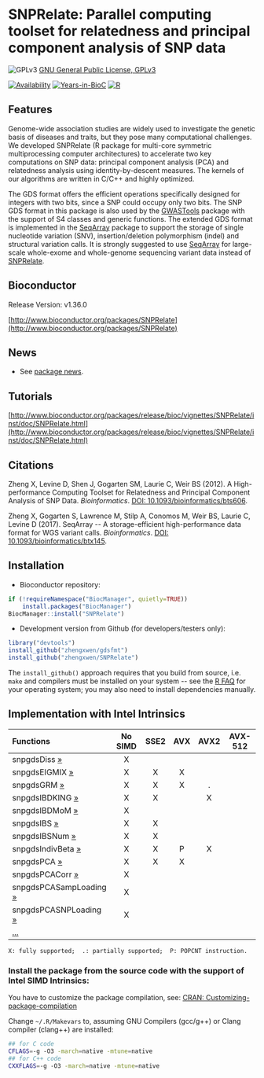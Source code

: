 SNPRelate: Parallel computing toolset for relatedness and principal component analysis of SNP data
====

![GPLv3](http://www.gnu.org/graphics/gplv3-88x31.png)
[GNU General Public License, GPLv3](http://www.gnu.org/copyleft/gpl.html)

[![Availability](http://www.bioconductor.org/shields/availability/release/SNPRelate.svg)](http://www.bioconductor.org/packages/release/bioc/html/SNPRelate.html)
[![Years-in-BioC](http://www.bioconductor.org/shields/years-in-bioc/SNPRelate.svg)](http://www.bioconductor.org/packages/release/bioc/html/SNPRelate.html)
[![R](https://github.com/zhengxwen/SNPRelate/actions/workflows/r.yml/badge.svg)](https://github.com/zhengxwen/SNPRelate/actions/workflows/r.yml)


## Features

Genome-wide association studies are widely used to investigate the genetic basis of diseases and traits, but they pose many computational challenges. We developed SNPRelate (R package for multi-core symmetric multiprocessing computer architectures) to accelerate two key computations on SNP data: principal component analysis (PCA) and relatedness analysis using identity-by-descent measures. The kernels of our algorithms are written in C/C++ and highly optimized.

The GDS format offers the efficient operations specifically designed for integers with two bits, since a SNP could occupy only two bits. The SNP GDS format in this package is also used by the [GWASTools](http://bioconductor.org/packages/GWASTools) package with the support of S4 classes and generic functions. The extended GDS format is implemented in the [SeqArray](https://github.com/zhengxwen/SeqArray) package to support the storage of single nucleotide variation (SNV), insertion/deletion polymorphism (indel) and structural variation calls. It is strongly suggested to use [SeqArray](https://github.com/zhengxwen/SeqArray) for large-scale whole-exome and whole-genome sequencing variant data instead of [SNPRelate](https://github.com/zhengxwen/SNPRelate).


## Bioconductor

Release Version: v1.36.0

[http://www.bioconductor.org/packages/SNPRelate](http://www.bioconductor.org/packages/SNPRelate)


## News

* See [package news](NEWS).


## Tutorials

[http://www.bioconductor.org/packages/release/bioc/vignettes/SNPRelate/inst/doc/SNPRelate.html](http://www.bioconductor.org/packages/release/bioc/vignettes/SNPRelate/inst/doc/SNPRelate.html)


## Citations

Zheng X, Levine D, Shen J, Gogarten SM, Laurie C, Weir BS (2012). A High-performance Computing Toolset for Relatedness and Principal Component Analysis of SNP Data. *Bioinformatics*. [DOI: 10.1093/bioinformatics/bts606](http://dx.doi.org/10.1093/bioinformatics/bts606).

Zheng X, Gogarten S, Lawrence M, Stilp A, Conomos M, Weir BS, Laurie C, Levine D (2017). SeqArray -- A storage-efficient high-performance data format for WGS variant calls. *Bioinformatics*. [DOI: 10.1093/bioinformatics/btx145](http://dx.doi.org/10.1093/bioinformatics/btx145).


## Installation

* Bioconductor repository:
```R
if (!requireNamespace("BiocManager", quietly=TRUE))
    install.packages("BiocManager")
BiocManager::install("SNPRelate")
```

* Development version from Github (for developers/testers only):
```R
library("devtools")
install_github("zhengxwen/gdsfmt")
install_github("zhengxwen/SNPRelate")
```
The `install_github()` approach requires that you build from source, i.e. `make` and compilers must be installed on your system -- see the [R FAQ](https://cran.r-project.org/faqs.html) for your operating system; you may also need to install dependencies manually.



## Implementation with Intel Intrinsics

| Functions             | No SIMD | SSE2 | AVX | AVX2 | AVX-512 |
|:----------------------|:-------:|:----:|:---:|:----:|:-------:|
| snpgdsDiss [»](https://rdrr.io/bioc/SNPRelate/man/snpgdsDiss.html)                    | X |
| snpgdsEIGMIX [»](https://rdrr.io/bioc/SNPRelate/man/snpgdsEIGMIX.html)                 | X | X | X |
| snpgdsGRM [»](https://rdrr.io/bioc/SNPRelate/man/snpgdsGRM.html)                       | X | X | X | . |
| snpgdsIBDKING [»](https://rdrr.io/bioc/SNPRelate/man/snpgdsIBDKING.html)               | X | X |   | X |
| snpgdsIBDMoM [»](https://rdrr.io/bioc/SNPRelate/man/snpgdsIBDMoM.html)                 | X |
| snpgdsIBS [»](https://rdrr.io/bioc/SNPRelate/man/snpgdsIBS.html)                       | X | X |
| snpgdsIBSNum [»](https://rdrr.io/bioc/SNPRelate/man/snpgdsIBSNum.html)                 | X | X |
| snpgdsIndivBeta [»](https://rdrr.io/bioc/SNPRelate/man/snpgdsIndivBeta.html)           | X | X | P | X |
| snpgdsPCA [»](https://rdrr.io/bioc/SNPRelate/man/snpgdsPCA.html)                       | X | X | X |
| snpgdsPCACorr [»](https://rdrr.io/bioc/SNPRelate/man/snpgdsPCACorr.html)               | X |
| snpgdsPCASampLoading [»](https://rdrr.io/bioc/SNPRelate/man/snpgdsPCASampLoading.html) | X |
| snpgdsPCASNPLoading [»](https://rdrr.io/bioc/SNPRelate/man/snpgdsPCASNPLoading.html)   | X |
| [...](http://rdrr.io/bioc/SNPRelate/man) |

`X: fully supported;  .: partially supported;  P: POPCNT instruction.`


### Install the package from the source code with the support of Intel SIMD Intrinsics:

You have to customize the package compilation, see: [CRAN: Customizing-package-compilation](https://cran.r-project.org/doc/manuals/r-release/R-admin.html#Customizing-package-compilation)

Change `~/.R/Makevars` to, assuming GNU Compilers (gcc/g++) or Clang compiler (clang++) are installed:
```sh
## for C code
CFLAGS=-g -O3 -march=native -mtune=native
## for C++ code
CXXFLAGS=-g -O3 -march=native -mtune=native
```
